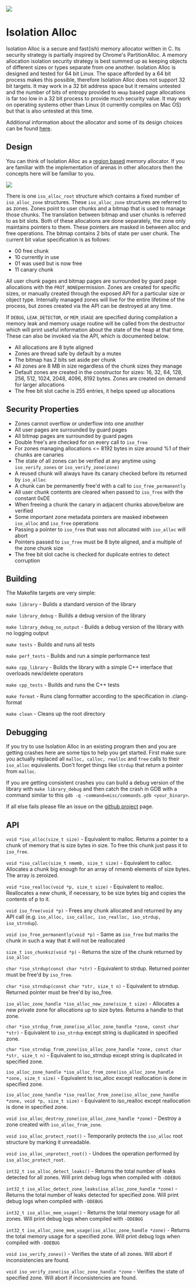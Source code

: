 ![](/misc/iso_alloc_logo.png?raw=true)

# Isolation Alloc

Isolation Alloc is a secure and fast(ish) memory allocator written in C. Its security strategy is partially inspired by Chrome's PartitionAlloc. A memory allocation isolation security strategy is best summed up as keeping objects of different sizes or types separate from one another. Isolation Alloc is designed and tested for 64 bit Linux. The space afforded by a 64 bit process makes this possible, therefore Isolation Alloc does not support 32 bit targets. It may work in a 32 bit address space but it remains untested and the number of bits of entropy provided to `mmap` based page allocations is far too low in a 32 bit process to provide much security value. It may work on operating systems other than Linux (it currently compiles on Mac OS) but that is also untested at this time.

Additional information about the allocator and some of its design choices can be found [here](http://struct.github.io/iso_alloc.html).

## Design

You can think of Isolation Alloc as a [region based](https://en.wikipedia.org/wiki/Region-based_memory_management) memory allocator. If you are familiar with the implementation of arenas in other allocators then the concepts here will be familiar to you.

![](/misc/isoalloc_design.png?raw=true)

There is one `iso_alloc_root` structure which contains a fixed number of `iso_alloc_zone` structures. These `iso_alloc_zone` structures are referred to as zones. Zones point to user chunks and a bitmap that is used to manage those chunks. The translation between bitmap and user chunks is referred to as bit slots. Both of these allocations are done separately, the zone only maintains pointers to them. These pointers are masked in between alloc and free operations. The bitmap contains 2 bits of state per user chunk. The current bit value specification is as follows:

* 00 free chunk
* 10 currently in use
* 01 was used but is now free
* 11 canary chunk

All user chunk pages and bitmap pages are surrounded by guard page allocations with the `PROT_NONE`permission. Zones are created for specific sizes, or manually created through the exposed API for a particular size or object type. Internally managed zones will live for the entire lifetime of the process, but zones created via the API can be destroyed at any time.

If `DEBUG`, `LEAK_DETECTOR`, or `MEM_USAGE` are specified during compilation a memory leak and memory usage routine will be called from the destructor which will print useful information about the state of the heap at that time. These can also be invoked via the API, which is documented below.

* All allocations are 8 byte aligned
* Zones are thread safe by default by a mutex
* The bitmap has 2 bits set aside per chunk
* All zones are 8 MB in size regardless of the chunk sizes they manage
* Default zones are created in the constructor for sizes: 16, 32, 64, 128, 256, 512, 1024, 2048, 4096, 8192 bytes. Zones are created on demand for larger allocations
* The free bit slot cache is 255 entries, it helps speed up allocations

## Security Properties

* Zones cannot overflow or underflow into one another
* All user pages are surrounded by guard pages
* All bitmap pages are surrounded by guard pages
* Double free's are checked for on every call to `iso_free`
* For zones managing allocations <= 8192 bytes in size around %1 of their chunks are canaries
* The state of all zones can be verified at any anytime using `iso_verify_zones` or `iso_verify_zone(zone)`
* A reused chunk will always have its canary checked before its returned by `iso_alloc`
* A chunk can be permanently free'd with a call to `iso_free_permanently`
* All user chunk contents are cleared when passed to `iso_free` with the constant 0xDE
* When freeing a chunk the canary in adjacent chunks above/below are verified
* Some important zone metadata pointers are masked inbetween `iso_alloc` and `iso_free` operations
* Passing a pointer to `iso_free` that was not allocated with `iso_alloc` will abort
* Pointers passed to `iso_free` must be 8 byte aligned, and a multiple of the zone chunk size
* The free bit slot cache is checked for duplicate entries to detect corruption

## Building

The Makefile targets are very simple:

`make library` - Builds a standard version of the library

`make library_debug` - Builds a debug version of the library

`make library_debug_no_output` - Builds a debug version of the library with no logging output

`make tests` - Builds and runs all tests

`make perf_tests` - Builds and run a simple performance test

`make cpp_library` - Builds the library with a simple C++ interface that overloads new/delete operators

`make cpp_tests` - Builds and runs the C++ tests

`make format` - Runs clang formatter according to the specification in .clang-format

`make clean` - Cleans up the root directory

## Debugging

If you try to use Isolation Alloc in an existing program then and you are getting crashes here are some tips to help you get started. First make sure you actually replaced all `malloc, calloc, realloc` and `free` calls to their `iso_alloc` equivalents. Don't forget things like `strdup` that return a pointer from `malloc`.

If you are getting consistent crashes you can build a debug version of the library with `make library_debug` and then catch the crash in GDB with a command similar to this `gdb -q -command=misc/commands.gdb <your_binary>`.

If all else fails please file an issue on the [github project](https://github.com/struct/isoalloc/issues) page.

## API

`void *iso_alloc(size_t size)` - Equivalent to malloc. Returns a pointer to a chunk of memory that is size bytes in size. To free this chunk just pass it to `iso_free`.

`void *iso_calloc(size_t nmemb, size_t size)` - Equivalent to calloc. Allocates a chunk big enough for an array of nmemb elements of size bytes. The array is zeroized.

`void *iso_realloc(void *p, size_t size)` - Equivalent to realloc. Reallocates a new chunk, if necessary, to be size bytes big and copies the contents of p to it.

`void iso_free(void *p)` - Frees any chunk allocated and returned by any API call (e.g. `iso_alloc, iso_calloc, iso_realloc, iso_strdup, iso_strndup`).

`void iso_free_permanently(void *p)` - Same as `iso_free` but marks the chunk in such a way that it will not be reallocated

`size_t iso_chunksz(void *p)` - Returns the size of the chunk returned by `iso_alloc`

`char *iso_strdup(const char *str)` - Equivalent to strdup. Returned pointer must be free'd by `iso_free`.

`char *iso_strndup(const char *str, size_t n)` - Equivalent to strndup. Returned pointer must be free'd by iso_free.

`iso_alloc_zone_handle *iso_alloc_new_zone(size_t size)` - Allocates a new private zone for allocations up to size bytes. Returns a handle to that zone.

`char *iso_strdup_from_zone(iso_alloc_zone_handle *zone, const char *str)` - Equivalent to `iso_strdup` except string is duplicated in specified zone.

`char *iso_strndup_from_zone(iso_alloc_zone_handle *zone, const char *str, size_t n)` - Equivalent to iso_strndup except string is duplicated in specified zone.

`iso_alloc_zone_handle *iso_alloc_from_zone(iso_alloc_zone_handle *zone, size_t size)` - Equivalent to iso_alloc except reallocation is done in specified zone.

`iso_alloc_zone_handle *iso_realloc_from_zone(iso_alloc_zone_handle *zone, void *p, size_t size)` - Equivalent to iso_realloc except reallocation is done in specified zone.

`void iso_alloc_destroy_zone(iso_alloc_zone_handle *zone)` - Destroy a zone created with `iso_alloc_from_zone`.

`void iso_alloc_protect_root()` - Temporarily protects the `iso_alloc` root structure by marking it unreadable.

`void iso_alloc_unprotect_root()` - Undoes the operation performed by `iso_alloc_protect_root`.

`int32_t iso_alloc_detect_leaks()` - Returns the total number of leaks detected for all zones. Will print debug logs when compiled with `-DDEBUG`

`int32_t iso_alloc_detect_zone_leaks(iso_alloc_zone_handle *zone)` - Returns the total number of leaks detected for specified zone. Will print debug logs when compiled with `-DDEBUG`

`int32_t iso_alloc_mem_usage()` - Returns the total memory usage for all zones. Will print debug logs when compiled with `-DDEBUG`

`int32_t iso_alloc_zone_mem_usage(iso_alloc_zone_handle *zone)` - Returns the total memory usage for a specified zone. Will print debug logs when compiled with `-DDEBUG`

`void iso_verify_zones()` - Verifies the state of all zones. Will abort if inconsistencies are found.

`void iso_verify_zone(iso_alloc_zone_handle *zone` - Verifies the state of specified zone. Will abort if inconsistencies are found.

